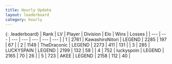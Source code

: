 ```yaml
---
title: Hourly Update
layout: leaderboard
category: hourly
---
```


{: .leaderboard}
| Rank | LV | Player | Division | Elo | Wins | Losses |
| --- | --- | --- | --- | --- | --- | --- |
| <span data-change="0">1</span> | 2761 | <span title="ID: 164871">KawashiroNitori</span> | LEGEND | <span data-change="0">2285</span> | <span data-change="0">197</span> | <span data-change="0">67</span> |
| <span data-change="0">2</span> | 1149 | <span title="ID: 544310">TheDraconic</span> | LEGEND | <span data-change="0">2273</span> | <span data-change="0">411</span> | <span data-change="0">131</span> |
| <span data-change="0">3</span> | 285 | <span title="ID: 623829">LUCKYSPAIN</span> | LEGEND | <span data-change="0">2199</span> | <span data-change="0">132</span> | <span data-change="0">58</span> |
| <span data-change="0">4</span> | 752 | <span title="ID: 512212">luckyspoin</span> | LEGEND | <span data-change="0">2165</span> | <span data-change="0">70</span> | <span data-change="0">26</span> |
| <span data-change="0">5</span> | 723 | <span title="ID: 455100">AKEE</span> | LEGEND | <span data-change="0">2158</span> | <span data-change="0">112</span> | <span data-change="0">40</span> |